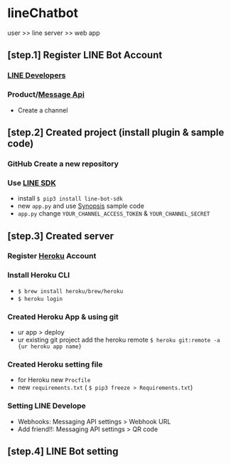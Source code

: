 # lineChatbot
user >> line server >> web app

## [step.1] Register LINE Bot Account

### [LINE Developers](https://developers.line.biz/zh-hant/)
### Product/[Message Api](https://developers.line.biz/en/services/messaging-api/)
- Create a channel


## [step.2] Created project (install plugin & sample code)

### GitHub Create a new repository
### Use [LINE SDK](https://github.com/line/line-bot-sdk-python)
- install ` $ pip3 install line-bot-sdk `
- new ` app.py ` and use [Synopsis](https://github.com/line/line-bot-sdk-python#synopsis) sample code
- ` app.py ` change ` YOUR_CHANNEL_ACCESS_TOKEN ` & ` YOUR_CHANNEL_SECRET `

## [step.3] Created server

### Register [Heroku](https://id.heroku.com/login) Account

### Install Heroku CLI
- ` $ brew install heroku/brew/heroku `
- ` $ heroku login `

### Created Heroku App & using git
- ur app > deploy
- ur existing git project add the heroku remote
` $ heroku git:remote -a {ur heroku app name} `

### Created Heroku setting file
- for Heroku new ` Procfile `
- new ` requirements.txt ` ( ` $ pip3 freeze > Requirements.txt `)

### Setting LINE Develope
- Webhooks: Messaging API settings > Webhook URL
- Add friend!!: Messaging API settings > QR code

## [step.4] LINE Bot setting
